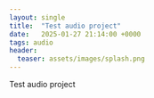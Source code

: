 ```yaml
---
layout: single
title:  "Test audio project"
date:   2025-01-27 21:14:00 +0000
tags: audio
header:
  teaser: assets/images/splash.png
---
```


Test audio project